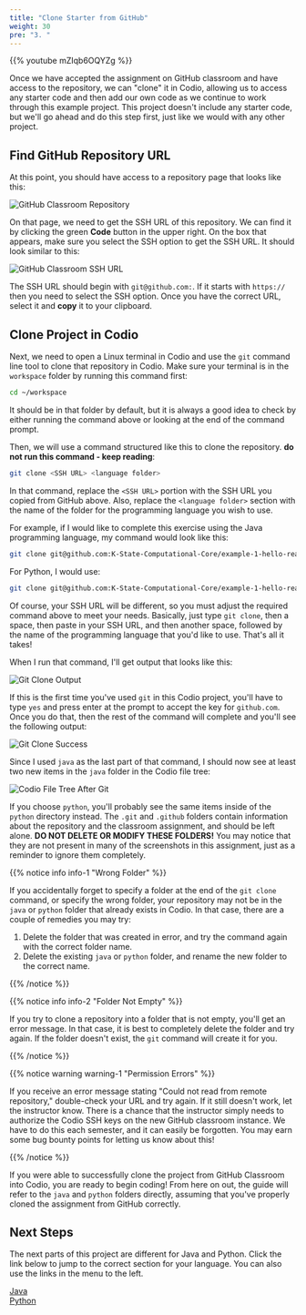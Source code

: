 ```yaml
---
title: "Clone Starter from GitHub"
weight: 30
pre: "3. "
---
```


{{% youtube mZIqb6OQYZg %}}

Once we have accepted the assignment on GitHub classroom and have access to the repository, we can "clone" it in Codio, allowing us to access any starter code and then add our own code as we continue to work through this example project. This project doesn't include any starter code, but we'll go ahead and do this step first, just like we would with any other project.

## Find GitHub Repository URL

At this point, you should have access to a repository page that looks like this:

![GitHub Classroom Repository](/cc410/images/e1/32repo.png)

On that page, we need to get the SSH URL of this repository. We can find it by clicking the green **Code** button in the upper right. On the box that appears, make sure you select the SSH option to get the SSH URL. It should look similar to this:

![GitHub Classroom SSH URL](/cc410/images/e1/32sshurl.png)

The SSH URL should begin with `git@github.com:`. If it starts with `https://` then you need to select the SSH option. Once you have the correct URL, select it and **copy** it to your clipboard.

## Clone Project in Codio

Next, we need to open a Linux terminal in Codio and use the `git` command line tool to clone that repository in Codio. Make sure your terminal is in the `workspace` folder by running this command first:

```bash
cd ~/workspace
```

It should be in that folder by default, but it is always a good idea to check by either running the command above or looking at the end of the command prompt. 

Then, we will use a command structured like this to clone the repository. **do not run this command - keep reading**:

```bash
git clone <SSH URL> <language folder>
```

In that command, replace the `<SSH URL>` portion with the SSH URL you copied from GitHub above. Also, replace the `<language folder>` section with the name of the folder for the programming language you wish to use. 

For example, if I would like to complete this exercise using the Java programming language, my command would look like this:

```bash
git clone git@github.com:K-State-Computational-Core/example-1-hello-real-world-russfeld-student.git java
```

For Python, I would use:

```bash
git clone git@github.com:K-State-Computational-Core/example-1-hello-real-world-russfeld-student.git python
```

Of course, your SSH URL will be different, so you must adjust the required command above to meet your needs. Basically, just type `git clone`, then a space, then paste in your SSH URL, and then another space, followed by the name of the programming language that you'd like to use. That's all it takes!

When I run that command, I'll get output that looks like this:

![Git Clone Output](/cc410/images/e1/32clone.png)

If this is the first time you've used `git` in this Codio project, you'll have to type `yes` and press enter at the prompt to accept the key for `github.com`. Once you do that, then the rest of the command will complete and you'll see the following output:

![Git Clone Success](/cc410/images/e1/32clonedone.png)

Since I used `java` as the last part of that command, I should now see at least two new items in the `java` folder in the Codio file tree:

![Codio File Tree After Git](/cc410/images/e1/32filetree.png)

If you choose `python`, you'll probably see the same items inside of the `python` directory instead. The `.git` and `.github` folders contain information about the repository and the classroom assignment, and should be left alone. **DO NOT DELETE OR MODIFY THESE FOLDERS!** You may notice that they are not present in many of the screenshots in this assignment, just as a reminder to ignore them completely.

{{% notice info info-1 "Wrong Folder" %}}

If you accidentally forget to specify a folder at the end of the `git clone` command, or specify the wrong folder, your repository may not be in the `java` or `python` folder that already exists in Codio. In that case, there are a couple of remedies you may try:

1. Delete the folder that was created in error, and try the command again with the correct folder name.
2. Delete the existing `java` or `python` folder, and rename the new folder to the correct name. 

{{% /notice %}}

{{% notice info info-2 "Folder Not Empty" %}}

If you try to clone a repository into a folder that is not empty, you'll get an error message. In that case, it is best to completely delete the folder and try again. If the folder doesn't exist, the `git` command will create it for you.

{{% /notice %}}

{{% notice warning warning-1 "Permission Errors" %}}

If you receive an error message stating "Could not read from remote repository," double-check your URL and try again. If it still doesn't work, let the instructor know. There is a chance that the instructor simply needs to authorize the Codio SSH keys on the new GitHub classroom instance. We have to do this each semester, and it can easily be forgotten. You may earn some bug bounty points for letting us know about this!

{{% /notice %}}

If you were able to successfully clone the project from GitHub Classroom into Codio, you are ready to begin coding! From here on out, the guide will refer to the `java` and `python` folders directly, assuming that you've properly cloned the assignment from GitHub correctly.

## Next Steps

The next parts of this project are different for Java and Python. Click the link below to jump to the correct section for your language. You can also use the links in the menu to the left. 

[Java](../04-java/)  
[Python](../04-python/)

